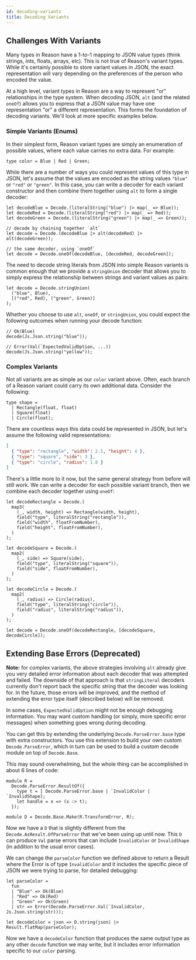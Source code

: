 ```yaml
---
id: decoding-variants
title: Decoding Variants
---
```


## Challenges With Variants

Many types in Reason have a 1-to-1 mapping to JSON value types (think strings, ints, floats, arrays, etc). This is not true of Reason's variant types. While it's certainly possible to store variant values in JSON, the exact representation will vary depending on the preferences of the person who encoded the value.

At a high level, variant types in Reason are a way to represent "or" relationships in the type system. When decoding JSON, `alt` (and the related `oneOf`) allows you to express that a JSON value may have one representation "or" a different representation. This forms the foundation of decoding variants. We'll look at more specific examples below.

### Simple Variants (Enums)

In their simplest form, Reason variant types are simply an enumeration of possible values, where each value carries no extra data. For example:

```reasonml
type color = Blue | Red | Green;
```

While there are a number of ways you could represent values of this type in JSON, let's assume that the values are encoded as the string values `"blue"` or `"red"` or `"green"`. In this case, you can write a decoder for each variant constructor and then combine them together using `alt` to form a single decoder:

```reasonml
let decodeBlue = Decode.(literalString("blue") |> map(_ => Blue));
let decodeRed = Decode.(literalString("red") |> map(_ => Red));
let decodeGreen = Decode.(literalString("green") |> map(_ => Green));

// decode by chaining together `alt`
let decode = Decode.(decodeBlue |> alt(decodeRed) |> alt(decodeGreen));

// the same decoder, using `oneOf`
let decode = Decode.oneOf(decodeBlue, [decodeRed, decodeGreen]);
```

The need to decode string literals from JSON into simple Reason variants is common enough that we provide a `stringUnion` decoder that allows you to simply express the relationship between strings and variant values as pairs:

```reasonml
let decode = Decode.stringUnion(
  ("blue", Blue),
  [("red", Red), ("green", Green)]
);
```

Whether you choose to use `alt`, `oneOf`, or `stringUnion`, you could expect the following outcomes when running your decode function:

```reasonml
// Ok(Blue)
decode(Js.Json.string("blue"));

// Error(Val(`ExpectedValidOption, ...))
decode(Js.Json.string("yellow"));
```

### Complex Variants

Not all variants are as simple as our `color` variant above. Often, each branch of a Reason variant could carry its own additional data. Consider the following:

```reasonml
type shape =
  | Rectangle(float, float)
  | Square(float)
  | Circle(float);
```

There are countless ways this data could be represented in JSON, but let's assume the following valid representations:

```json
[
  { "type": "rectangle", "width": 2.5, "height": 4 },
  { "type": "square", "side": 3 },
  { "type": "circle", "radius": 1.8 }
]
```

There's a little more to it now, but the same general strategy from before will still work. We can write a decoder for each possible variant branch, then we combine each decoder together using `oneOf`:

```reasonml
let decodeRectangle = Decode.(
  map3(
    (_, width, height) => Rectangle(width, height),
    field("type", literalString("rectangle")),
    field("width", floatFromNumber),
    field("height", floatFromNumber),
  )
);

let decodeSquare = Decode.(
  map2(
    (_, side) => Square(side),
    field("type", literalString("square")),
    field("side", floatFromNumber),
  )
);

let decodeCircle = Decode.(
  map2(
    (_, radius) => Circle(radius),
    field("type", literalString("circle")),
    field("radius", literalString("radius")),
  )
);

let decode = Decode.oneOf(decodeRectangle, [decodeSquare, decodeCircle]);
```

## Extending Base Errors (Deprecated)

**Note:** for complex variants, the above strategies involving `alt` already give you very detailed error information about each decoder that was attempted and failed. The downside of that approach is that `stringLiteral` decoders currently don't report back the specific string that the decoder was looking for. In the future, those errors will be improved, and the method of extending the error type itself (described below) will be removed.

In some cases, `ExpectedValidOption` might not be enough debugging information. You may want custom handling (or simply, more specific error messages) when something goes wrong during decoding.

You can get this by extending the underlying `Decode.ParseError.base` type with extra constructors. You use this extension to build your own custom `Decode.ParseError`, which in turn can be used to build a custom decode module on top of `Decode.Base`.

This may sound overwhelming, but the whole thing can be accomplished in about 6 lines of code:

```reasonml
module R =
  Decode.ParseError.ResultOf({
    type t = [ Decode.ParseError.base | `InvalidColor | `InvalidShape];
    let handle = x => (x :> t);
  });

module D = Decode.Base.Make(R.TransformError, R);
```

Now we have a `D` that is slightly different from the `Decode.AsResult.OfParseError` that we've been using up until now. This `D` can produce `Val` parse errors that can include `InvalidColor` or `InvalidShape` (in addition to the usual error cases).

We can change the `parseColor` function we defined above to return a Result where the Error is of type `InvalidColor` and it includes the specific piece of JSON we were trying to parse, for detailed debugging:

```reasonml
let parseColor =
  fun
  | "Blue" => Ok(Blue)
  | "Red" => Ok(Red)
  | "Green" => Ok(Green)
  | str => Error(Decode.ParseError.Val(`InvalidColor, Js.Json.string(str)));

let decodeColor = json => D.string(json) |> Result.flatMap(parseColor);
```

Now we have a `decodeColor` function that produces the same output type as any other `decode` function we may write, but it includes error information specific to our `color` parsing.

